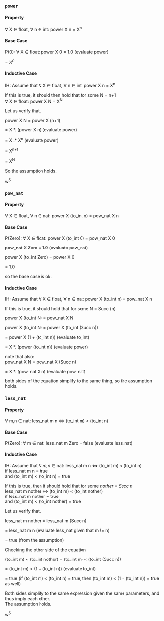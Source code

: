 ### ``power``
#### Property
&forall; X &isin; float, &forall; n &isin; int: power X n = X<sup>n</sup>

#### Base Case
P(0): &forall; X &isin; float: power X 0 = 1.0 (evaluate power)

= X<sup>0</sup>

#### Inductive Case
IH:
Assume that &forall; X &isin; float, &forall; n &isin; int: power X n = X<sup>n</sup>

If this is true, it should then hold that for some N = n+1 <br>
&forall; X &isin; float: power X N = X<sup>N</sup>

Let us verify that.

power X N = power X (n+1)

= X *. (power X n) (evaluate power)

= X .* X<sup>n</sup> (evaluate power)

= X<sup>n+1</sup>

= X<sup>N</sup>

So the assumption holds.

w<sup>5</sup>

### ``pow_nat``

#### Property
&forall; X &isin; float, &forall; n &isin; nat: power X (to_int n) = pow_nat X n

#### Base Case
P(Zero): &forall; X &isin; float: power X (to_int 0) = pow_nat X 0

pow_nat X Zero = 1.0 (evaluate pow_nat)

power X (to_int Zero) = power X 0

= 1.0 

so the base case is ok.

#### Inductive Case

IH:
Assume that &forall; X &isin; float, &forall; n &isin; nat: power X (to_int n) = pow_nat X n

If this is true, it should hold that for some N = Succ (n)

power X (to_int N) = pow_nat X N

power X (to_int N) = power X (to_int (Succ n))

= power X (1 + (to_int n)) (evaluate to_int)

= X *. (power (to_int n)) (evaluate power)

note that also: <br>
pow_nat X N = pow_nat X (Succ n)

= X *. (pow_nat X n) (evaluate pow_nat)

both sides of the equation simplify to the same thing, so the assumption holds.

### ``less_nat``

#### Property
&forall; m,n &isin; nat: less_nat m n &iff; (to_int m) < (to_int n)

#### Base Case 
P(Zero): &forall; m &isin; nat: less_nat m Zero = false (evaluate less_nat)

#### Inductive Case

IH:
Assume that &forall; _m,n_ &isin; nat: less_nat m n &iff; (to_int m) < (to_int n) <br>
if less_nat m n = true <br>
and (to_int m) < (to_int n) = true <br>

If this is true, then it should hold that for some _nother_ = _Succ n_ <br>
less_nat m nother &iff; (to_int m) < (to_int nother) <br>
if less_nat m nother = true <br>
and (to_int m) < (to_int nother) = true

Let us verify that.

less_nat m nother = less_nat m (Succ n)

= less_nat m n (evaluate less_nat given that m != n)

= true (from the assumption)

Checking the other side of the equation

(to_int m) < (to_int nother) = (to_int m) < (to_int (Succ n))

= (to_int m) < (1 + (to_int n)) (evaluate to_int)

= true (if (to_int m) < (to_int n) = true, then (to_int m) < (1 + (to_int n)) = true as well)

Both sides simplify to the same expression given the same parameters, and thus imply each other. <br> The assumption holds.

w<sup>5</sup>
